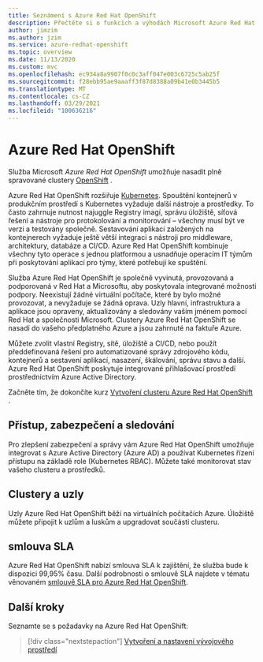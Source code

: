```yaml
---
title: Seznámení s Azure Red Hat OpenShift
description: Přečtěte si o funkcích a výhodách Microsoft Azure Red Hat OpenShift a nasaďte a spravujte aplikace založené na kontejnerech.
author: jimzim
ms.author: jzim
ms.service: azure-redhat-openshift
ms.topic: overview
ms.date: 11/13/2020
ms.custom: mvc
ms.openlocfilehash: ec934a8a9907f0c0c3aff047e003c6725c5ab25f
ms.sourcegitcommit: f28ebb95ae9aaaff3f87d8388a09b41e0b3445b5
ms.translationtype: MT
ms.contentlocale: cs-CZ
ms.lasthandoff: 03/29/2021
ms.locfileid: "100636216"
---
```

# <a name="azure-red-hat-openshift"></a>Azure Red Hat OpenShift

Služba Microsoft *Azure Red Hat OpenShift* umožňuje nasadit plně spravované clustery [OpenShift](https://www.openshift.com/) .

Azure Red Hat OpenShift rozšiřuje [Kubernetes](https://kubernetes.io/). Spouštění kontejnerů v produkčním prostředí s Kubernetes vyžaduje další nástroje a prostředky. To často zahrnuje nutnost najuggle Registry imagí, správu úložiště, síťová řešení a nástroje pro protokolování a monitorování – všechny musí být ve verzi a testovány společně. Sestavování aplikací založených na kontejnerech vyžaduje ještě větší integraci s nástroji pro middleware, architektury, databáze a CI/CD. Azure Red Hat OpenShift kombinuje všechny tyto operace s jednou platformou a usnadňuje operacím IT týmům při poskytování aplikací pro týmy, které potřebují ke spuštění.

Služba Azure Red Hat OpenShift je společně vyvinutá, provozovaná a podporovaná v Red Hat a Microsoftu, aby poskytovala integrované možnosti podpory. Neexistují žádné virtuální počítače, které by bylo možné provozovat, a nevyžaduje se žádná oprava. Uzly hlavní, infrastruktura a aplikace jsou opraveny, aktualizovány a sledovány vaším jménem pomocí Red Hat a společnosti Microsoft. Clustery Azure Red Hat OpenShift se nasadí do vašeho předplatného Azure a jsou zahrnuté na faktuře Azure.

Můžete zvolit vlastní Registry, sítě, úložiště a CI/CD, nebo použít předdefinovaná řešení pro automatizované správy zdrojového kódu, kontejnerů a sestavení aplikací, nasazení, škálování, správu stavu a další. Azure Red Hat OpenShift poskytuje integrované přihlašovací prostředí prostřednictvím Azure Active Directory.

Začněte tím, že dokončíte kurz [Vytvoření clusteru Azure Red Hat OpenShift](tutorial-create-cluster.md) .

## <a name="access-security-and-monitoring"></a>Přístup, zabezpečení a sledování

Pro zlepšení zabezpečení a správy vám Azure Red Hat OpenShift umožňuje integrovat s Azure Active Directory (Azure AD) a používat Kubernetes řízení přístupu na základě role (Kubernetes RBAC). Můžete také monitorovat stav vašeho clusteru a prostředků.

## <a name="cluster-and-node"></a>Clustery a uzly

Uzly Azure Red Hat OpenShift běží na virtuálních počítačích Azure. Úložiště můžete připojit k uzlům a luskům a upgradovat součásti clusteru.

## <a name="service-level-agreement"></a>smlouva SLA

Azure Red Hat OpenShift nabízí smlouva SLA k zajištění, že služba bude k dispozici 99,95% času. Další podrobnosti o smlouvě SLA najdete v tématu věnovaném [smlouvě SLA pro Azure Red Hat OpenShift](https://azure.microsoft.com/en-au/support/legal/sla/openshift/v1_0/).

## <a name="next-steps"></a>Další kroky

Seznamte se s požadavky na Azure Red Hat OpenShift:

> [!div class="nextstepaction"]
> [Vytvoření a nastavení vývojového prostředí](tutorial-create-cluster.md)
